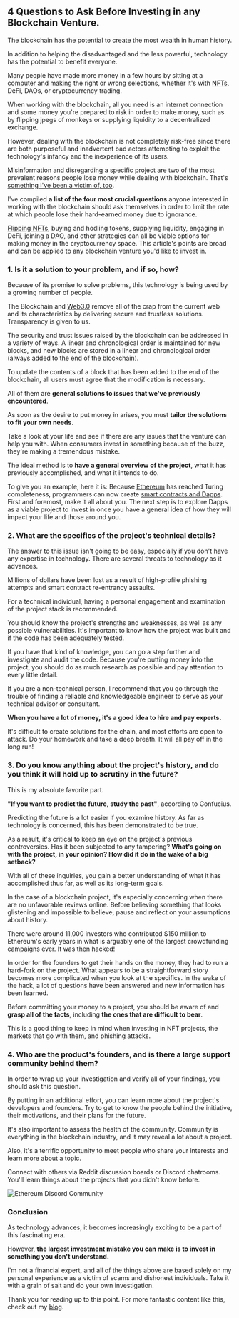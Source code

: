 ## 4 Questions to Ask Before Investing in any Blockchain Venture.

The blockchain has the potential to create the most wealth in human history.

In addition to helping the disadvantaged and the less powerful, technology has the potential to benefit everyone.

Many people have made more money in a few hours by sitting at a computer and making the right or wrong selections, whether it's with [NFTs](https://www.michaelasiedu.com/nfts-greater-physical-art-why-digital-art-will-completely-disrupt-physical-art), DeFi, DAOs, or cryptocurrency trading.

When working with the blockchain, all you need is an internet connection and some money you're prepared to risk in order to make money, such as by flipping jpegs of monkeys or supplying liquidity to a decentralized exchange.

However, dealing with the blockchain is not completely risk-free since there are both purposeful and inadvertent bad actors attempting to exploit the technology's infancy and the inexperience of its users.

Misinformation and disregarding a specific project are two of the most prevalent reasons people lose money while dealing with blockchain. That's [something I've been a victim of, too](https://www.michaelasiedu.com/5-things-ive-learned-since-making-the-switch-to-web30).

I've compiled **a list of the four most crucial questions** anyone interested in working with the blockchain should ask themselves in order to limit the rate at which people lose their hard-earned money due to ignorance.

[Flipping NFTs](https://web3.hashnode.com/how-much-does-it-cost-to-create-an-nft), buying and hodling tokens, supplying liquidity, engaging in DeFi, joining a DAO, and other strategies can all be viable options for making money in the cryptocurrency space.
This article's points are broad and can be applied to any blockchain venture you'd like to invest in.

### 1. Is it a solution to your problem, and if so, how?


Because of its promise to solve problems, this technology is being used by a growing number of people.

The Blockchain and [Web3.0](https://www.michaelasiedu.com/getting-to-the-heart-of-web30-a-practical-guide-to-this-new-raging-evolution) remove all of the crap from the current web and its characteristics by delivering secure and trustless solutions. Transparency is given to us.

The security and trust issues raised by the blockchain can be addressed in a variety of ways. A linear and chronological order is maintained for new blocks, and new blocks are stored in a linear and chronological order (always added to the end of the blockchain).

To update the contents of a block that has been added to the end of the blockchain, all users must agree that the modification is necessary.

All of them are **general solutions to issues that we've previously encountered**.

As soon as the desire to put money in arises, you must **tailor the solutions to fit your own needs.**

Take a look at your life and see if there are any issues that the venture can help you with. When consumers invest in something because of the buzz, they're making a tremendous mistake.

The ideal method is to **have a general overview of the project**, what it has previously accomplished, and what it intends to do.

To give you an example, here it is: Because [Ethereum](https://www.michaelasiedu.com/getting-started-with-ethereum-blockchain-development-with-solidity) has reached Turing completeness, programmers can now create [smart contracts and Dapps](https://www.michaelasiedu.com/the-lifecycle-and-application-of-blockchain-smart-contracts).
First and foremost, make it all about you. The next step is to explore Dapps as a viable project to invest in once you have a general idea of how they will impact your life and those around you.


### 2. What are the specifics of the project's technical details?

The answer to this issue isn't going to be easy, especially if you don't have any expertise in technology.
There are several threats to technology as it advances.

Millions of dollars have been lost as a result of high-profile phishing attempts and smart contract re-entrancy assaults.

For a technical individual, having a personal engagement and examination of the project stack is recommended.

You should know the project's strengths and weaknesses, as well as any possible vulnerabilities.
It's important to know how the project was built and if the code has been adequately tested. 

If you have that kind of knowledge, you can go a step further and investigate and audit the code. Because you're putting money into the project, you should do as much research as possible and pay attention to every little detail.

If you are a non-technical person, I recommend that you go through the trouble of finding a reliable and knowledgeable engineer to serve as your technical advisor or consultant.

**When you have a lot of money, it's a good idea to hire and pay experts.**

It's difficult to create solutions for the chain, and most efforts are open to attack. Do your homework and take a deep breath. It will all pay off in the long run!


### 3. Do you know anything about the project's history, and do you think it will hold up to scrutiny in the future?

This is my absolute favorite part.

**"If you want to predict the future, study the past"**, according to Confucius.

Predicting the future is a lot easier if you examine history. As far as technology is concerned, this has been demonstrated to be true.

As a result, it's critical to keep an eye on the project's previous controversies. Has it been subjected to any tampering? **What's going on with the project, in your opinion? How did it do in the wake of a big setback?**

With all of these inquiries, you gain a better understanding of what it has accomplished thus far, as well as its long-term goals.

In the case of a blockchain project, it's especially concerning when there are no unfavorable reviews online. Before believing something that looks glistening and impossible to believe, pause and reflect on your assumptions about history.

There were around 11,000 investors who contributed $150 million to Ethereum's early years in what is arguably one of the largest crowdfunding campaigns ever. It was then hacked!

In order for the founders to get their hands on the money, they had to run a hard-fork on the project. What appears to be a straightforward story becomes more complicated when you look at the specifics.
In the wake of the hack, a lot of questions have been answered and new information has been learned. 


Before committing your money to a project, you should be aware of and **grasp all of the facts**, including **the ones that are difficult to bear**. 

This is a good thing to keep in mind when investing in NFT projects, the markets that go with them, and phishing attacks.

### 4. Who are the product's founders, and is there a large support community behind them?

In order to wrap up your investigation and verify all of your findings, you should ask this question.

By putting in an additional effort, you can learn more about the project's developers and founders. Try to get to know the people behind the initiative, their motivations, and their plans for the future.

It's also important to assess the health of the community. Community is everything in the blockchain industry, and it may reveal a lot about a project.

Also, it's a terrific opportunity to meet people who share your interests and learn more about a topic. 

Connect with others via Reddit discussion boards or Discord chatrooms. You'll learn things about the projects that you didn't know before.


![Ethereum Discord Community](https://cdn.hashnode.com/res/hashnode/image/upload/v1647735636733/EI78StMBv.png)


### Conclusion

As technology advances, it becomes increasingly exciting to be a part of this fascinating era.

However, **the largest investment mistake you can make is to invest in something you don't understand.**

I'm not a financial expert, and all of the things above are based solely on my personal experience as a victim of scams and dishonest individuals. Take it with a grain of salt and do your own investigation.

Thank you for reading up to this point. For more fantastic content like this, check out my [blog](https://www.michaelasiedu.com/).